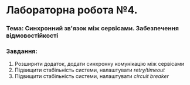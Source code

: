 # Лабораторна робота №4.

### Тема: Синхронний зв'язок між сервісами. Забезпечення відмовостійкості

### Завдання:

1. Розширити додаток, додати синхронну комунікацію між сервісами
2. Підвищити стабільність системи, налаштувати *retry/timeout*
3. Підвищити стабільність системи, налаштувати *circuit breaker*